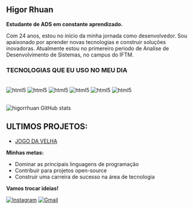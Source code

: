 
## Higor Rhuan

**Estudante de ADS em constante aprendizado.**

Com 24 anos, estou no início da minha jornada como desenvolvedor. Sou apaixonado por aprender novas tecnologias e construir soluções inovadoras.
Atualmente estou no primereiro periodo de Analise de Desenvolvimento de Sistemas, no campus do IFTM.

### TECNOLOGIAS QUE EU USO NO MEU DIA 


<div style="display: inline_block"><br/>
    <img align="center" alt="html5" src="https://img.shields.io/badge/HTML5-E34F26?style=for-the-badge&logo=html5&logoColor=white" />
    <img align="center" alt="html5" src="https://img.shields.io/badge/CSS3-1572B6?style=for-the-badge&logo=css3&logoColor=white" />
    <img align="center" alt="html5" src="https://img.shields.io/badge/C%2B%2B-00599C?style=for-the-badge&logo=c%2B%2B&logoColor=white" />
    <img align="center" alt="html5" src="https://img.shields.io/badge/Java-ED8B00?style=for-the-badge&logo=openjdk&logoColor=white" />
    <img align="center" alt="html5" src="https://img.shields.io/badge/Python-14354C?style=for-the-badge&logo=python&logoColor=white" />
    <img align="center" alt="html5" src="https://img.shields.io/badge/JavaScript-323330?style=for-the-badge&logo=javascript&logoColor=F7DF1E" />


</div><br/>

![higorrhuan GitHub stats](https://github-readme-stats.vercel.app/api?username=higorrhuan&show_icons=true&theme=merko)


## ULTIMOS PROJETOS:
- [JOGO DA VELHA](https://github.com/higorrhuan/Jogo-da-Velha)<br/>


**Minhas metas:**

* Dominar as principais linguagens de programação
* Contribuir para projetos open-source
* Construir uma carreira de sucesso na área de tecnologia

**Vamos trocar ideias!**

[![Instagram](https://img.shields.io/badge/Instagram-E4405F?style=for-the-badge&logo=instagram&logoColor=white)](https://instagram.com/higorrhuan)
[![Gmail](https://img.shields.io/badge/Gmail-D14836?style=for-the-badge&logo=gmail&logoColor=white)](https://mail.google.com/mail/u/0/?pli=1#inbox)



